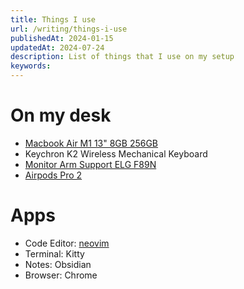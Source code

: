 ```yaml
---
title: Things I use
url: /writing/things-i-use
publishedAt: 2024-01-15
updatedAt: 2024-07-24
description: List of things that I use on my setup
keywords:
---
```


# On my desk

- [Macbook Air M1 13" 8GB 256GB](https://amzn.to/4hvP5d9)
- Keychron K2 Wireless Mechanical Keyboard
- [Monitor Arm Support ELG F89N](https://amzn.to/3Qgq1L5)
- [Airpods Pro 2](https://amzn.to/3CCYj8d)

# Apps

- Code Editor: [neovim](https://github.com/guivictorr/dotfiles)
- Terminal: Kitty
- Notes: Obsidian
- Browser: Chrome
